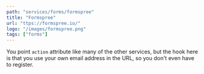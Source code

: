 ```yaml
---
path: "services/forms/formspree"
title: "Formspree"
url: "ttps://formspree.io/"
logo: "/images/formspree.png"
tags: ["forms"]
---
```


You point `action` attribute like many of the other services, but the hook here is that you use your own email address in the URL, so you don't even have to register.
